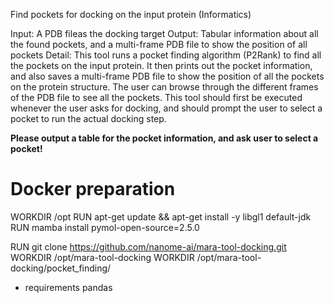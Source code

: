 Find pockets for docking on the input protein (Informatics)

Input: A PDB fileas the docking target
Output: Tabular information about all the found pockets, and a multi-frame PDB file to show the position of all pockets
Detail: This tool runs a pocket finding algorithm (P2Rank) to find all the pockets on the input protein. It then prints out the pocket information, and also saves a multi-frame PDB file to show the position of all the pockets on the protein structure. The user can browse through the different frames of the PDB file to see all the pockets. This tool should first be executed whenever the user asks for docking, and should prompt the user to select a pocket to run the actual docking step.

**Please output a table for the pocket information, and ask user to select a pocket!**



# Docker preparation

WORKDIR /opt
RUN apt-get update && apt-get install -y libgl1 default-jdk
RUN mamba install pymol-open-source=2.5.0

RUN git clone https://github.com/nanome-ai/mara-tool-docking.git
WORKDIR /opt/mara-tool-docking
WORKDIR /opt/mara-tool-docking/pocket_finding/

- requirements
pandas